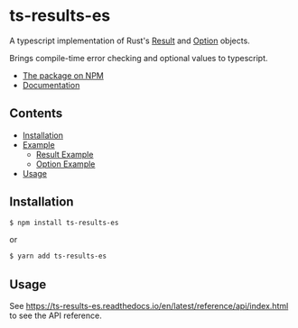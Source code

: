 # ts-results-es

A typescript implementation of Rust's [Result](https://doc.rust-lang.org/std/result/)
and [Option](https://doc.rust-lang.org/std/option/) objects.

Brings compile-time error checking and optional values to typescript.

* [The package on NPM](https://www.npmjs.com/package/ts-results-es)
* [Documentation](https://ts-results-es.readthedocs.io)

## Contents

-   [Installation](#installation)
-   [Example](#example)
    -   [Result Example](#result-example)
    -   [Option Example](#option-example)
-   [Usage](#usage)

## Installation

```bash
$ npm install ts-results-es
```

or

```bash
$ yarn add ts-results-es
```

## Usage

See https://ts-results-es.readthedocs.io/en/latest/reference/api/index.html to see the API
reference.
